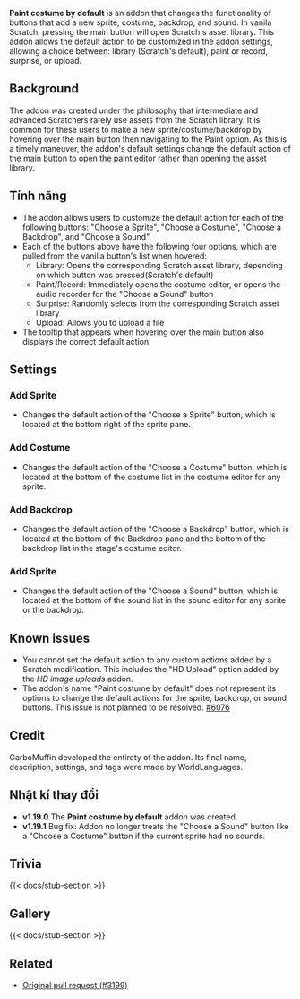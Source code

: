 ---
---

**Paint costume by default** is an addon that changes the functionality of buttons that add a new sprite, costume, backdrop, and sound. In vanila Scratch, pressing the main button will open Scratch's asset library. This addon allows the default action to be customized in the addon settings, allowing a choice between: library (Scratch's default), paint or record, surprise, or upload.

## Background

The addon was created under the philosophy that intermediate and advanced Scratchers rarely use assets from the Scratch library. It is common for these users to make a new sprite/costume/backdrop by hovering over the main button then navigating to the Paint option. As this is a timely maneuver, the addon's default settings change the default action of the main button to open the paint editor rather than opening the asset library.

## Tính năng

- The addon allows users to customize the default action for each of the following buttons: "Choose a Sprite", "Choose a Costume", "Choose a Backdrop", and "Choose a Sound".
- Each of the buttons above have the following four options, which are pulled from the vanilla button's list when hovered:
  - Library: Opens the corresponding Scratch asset library, depending on which button was pressed(Scratch's default)
  - Paint/Record: Immediately opens the costume editor, or opens the audio recorder for the "Choose a Sound" button
  - Surprise: Randomly selects from the corresponding Scratch asset library
  - Upload: Allows you to upload a file
- The tooltip that appears when hovering over the main button also displays the correct default action.

## Settings

### Add Sprite

- Changes the default action of the "Choose a Sprite" button, which is located at the bottom right of the sprite pane.

### Add Costume

- Changes the default action of the "Choose a Costume" button, which is located at the bottom of the costume list in the costume editor for any sprite.

### Add Backdrop

- Changes the default action of the "Choose a Backdrop" button, which is located at the bottom of the Backdrop pane and the bottom of the backdrop list in the stage's costume editor.

### Add Sprite

- Changes the default action of the "Choose a Sound" button, which is located at the bottom of the sound list in the sound editor for any sprite or the backdrop.

## Known issues

- You cannot set the default action to any custom actions added by a Scratch modification. This includes the "HD Upload" option added by the _HD image uploads_ addon.
- The addon's name "Paint costume by default" does not represent its options to change the default actions for the sprite, backdrop, or sound buttons. This issue is not planned to be resolved. [#6076](https://github.com/ScratchAddons/ScratchAddons/issues/6076)

## Credit

GarboMuffin developed the entirety of the addon. Its final name, description, settings, and tags were made by WorldLanguages.

## Nhật kí thay đổi

- **v1.19.0** The **Paint costume by default** addon was created.
- **v1.19.1** Bug fix: Addon no longer treats the "Choose a Sound" button like a "Choose a Costume" button if the current sprite had no sounds.

## Trivia

{{< docs/stub-section >}}

## Gallery

{{< docs/stub-section >}}

## Related

- [Original pull request (#3199)](https://github.com/ScratchAddons/ScratchAddons/pull/3199)
